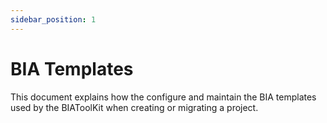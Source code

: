 ```yaml
---
sidebar_position: 1
---
```


# BIA Templates

This document explains how the configure and maintain the BIA templates used by the BIAToolKit when creating or migrating a project.
